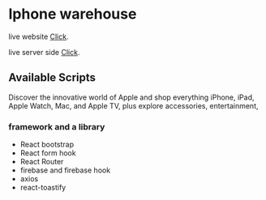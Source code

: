 # Iphone warehouse

live website [Click](https://iphone-warehouse.web.app/).

live server side [Click](https://glacial-harbor-29138.herokuapp.com/).

## Available Scripts

Discover the innovative world of Apple and shop everything iPhone, iPad, Apple Watch, Mac, and Apple TV, plus explore accessories, entertainment,

### framework and a library

- React bootstrap
- React form hook
- React Router
- firebase and firebase hook
- axios
- react-toastify
